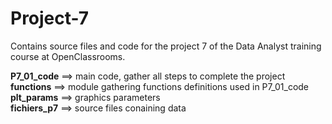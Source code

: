 # Project-7
Contains source files and code for the project 7 of the Data Analyst training course at OpenClassrooms.

**P7_01_code** ==> main code, gather all steps to complete the project <br>
**functions** ==> module gathering functions definitions used in P7_01_code <br>
**plt_params** ==> graphics parameters <br>
**fichiers_p7** ==> source files conaining data
